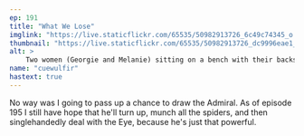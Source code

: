 ```yaml
---
ep: 191
title: "What We Lose"
imglink: "https://live.staticflickr.com/65535/50982913726_6c49c74345_o.jpg"
thumbnail: "https://live.staticflickr.com/65535/50982913726_dc9996eae1_q.jpg"
alt: >
    Two women (Georgie and Melanie) sitting on a bench with their backs to the viewer. One has her arm around the other. They are both looking at a giant fluffy cat (the Admiral), who gazes back down at them. The background is made up of a series of eyes. 
name: "cuewulfir"
hastext: true
---
```

No way was I going to pass up a chance to draw the Admiral. As of episode 195 I still have hope that he'll turn up, munch all the spiders, and then singlehandedly deal with the Eye, because he's just that powerful.